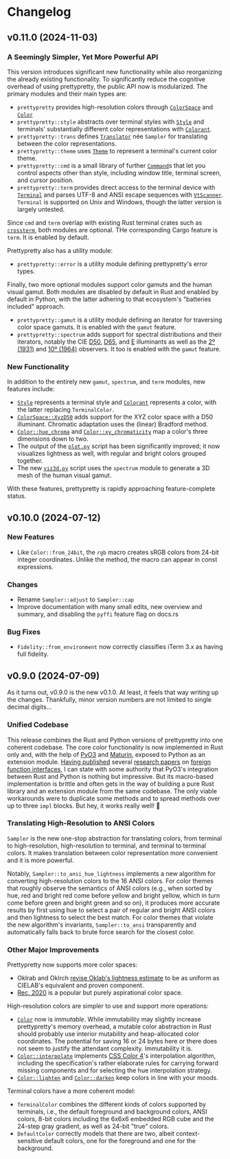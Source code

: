 # Changelog

## v0.11.0 (2024-11-03)

### A Seemingly Simpler, Yet More Powerful API

This version introduces significant new functionality while also reorganizing
the already existing functionality. To significantly reduce the cognitive
overhead of using prettypretty, the public API now is modularized. The primary
modules and their main types are:

  - `prettypretty` provides high-resolution colors through
    [`ColorSpace`](https://apparebit.github.io/prettypretty/prettypretty/enum.ColorSpace.html)
    and [`Color`](https://apparebit.github.io/prettypretty/prettypretty/struct.Color.html)
  - `prettypretty::style` abstracts over terminal styles with
    [`Style`](https://apparebit.github.io/prettypretty/prettypretty/style/struct.Style.html)
    and terminals' substantially different color representations with
    [`Colorant`](https://apparebit.github.io/prettypretty/prettypretty/style/enum.Colorant.html).
  - `prettypretty::trans` defines
    [`Translator`](https://apparebit.github.io/prettypretty/prettypretty/trans/struct.Translator.html)
    née `Sampler` for translating between the color representations.
  - `prettypretty::theme` uses
    [`Theme`](https://apparebit.github.io/prettypretty/prettypretty/theme/struct.Theme.html)
    to represent a terminal's current color theme.
  - `prettypretty::cmd` is a small library of further
    [`Command`](https://apparebit.github.io/prettypretty/prettypretty/cmd/trait.Command.html)s
    that let you control aspects other than style, including window title,
    terminal screen, and cursor position.
  - `prettypretty::term` provides direct access to the terminal device with
    [`Terminal`](https://apparebit.github.io/prettypretty/prettypretty/term/struct.Terminal.html)
    and parses UTF-8 and ANSI escape sequences with
    [`VtScanner`](https://apparebit.github.io/prettypretty/prettypretty/term/struct.VtScanner.html).
    `Terminal` is supported on Unix and Windows, though the latter version is
    largely untested.

Since `cmd` and `term` overlap with existing Rust terminal crates such as
[`crossterm`](https://github.com/crossterm-rs/crossterm), both modules are
optional. THe corresponding Cargo feature is `term`. It is enabled by default.

Prettypretty also has a utility module:

  - `prettypretty::error` is a utility module defining prettypretty's error
    types.

Finally, two more optional modules support color gamuts and the human visual
gamut. Both modules are disabled by default in Rust and enabled by default in
Python, with the latter adhering to that ecosystem's "batteries included"
approach.

  - `prettypretty::gamut` is a utility module defining an iterator for
    traversing color space gamuts. It is enabled with the `gamut` feature.
  - `prettypretty::spectrum` adds support for spectral distributions and their
    iterators, notably the CIE
    [D50](https://apparebit.github.io/prettypretty/prettypretty/spectrum/constant.CIE_ILLUMINANT_D50.html),
    [D65](https://apparebit.github.io/prettypretty/prettypretty/spectrum/constant.CIE_ILLUMINANT_D65.html),
    and
    [E](https://apparebit.github.io/prettypretty/prettypretty/spectrum/constant.CIE_ILLUMINANT_E.html)
    illuminants as well as the [2º
    (1931)](https://apparebit.github.io/prettypretty/prettypretty/spectrum/constant.CIE_OBSERVER_2DEG_1931.html)
    and [10º
    (1964)](https://apparebit.github.io/prettypretty/prettypretty/spectrum/constant.CIE_OBSERVER_10DEG_1964.html)
    observers. It too is enabled with the `gamut` feature.


### New Functionality

In addition to the entirely new `gamut`, `spectrum`, and `term` modules, new
features include:

  * [`Style`](https://apparebit.github.io/prettypretty/prettypretty/style/struct.Style.html)
    represents a terminal style and
    [`Colorant`](https://apparebit.github.io/prettypretty/prettypretty/style/enum.Colorant.html)
    represents a color, with the latter replacing `TerminalColor`.
  * [`ColorSpace::XyzD50`](https://apparebit.github.io/prettypretty/prettypretty/enum.ColorSpace.html#variant.XyzD50)
    adds support for the XYZ color space with a D50 illuminant. Chromatic
    adaptation uses the (linear) Bradford method.
  * [`Color::hue_chroma`](https://apparebit.github.io/prettypretty/prettypretty/struct.Color.html#method.hue_chroma)
    and
    [`Color::xy_chromaticity`](https://apparebit.github.io/prettypretty/prettypretty/struct.Color.html#method.xy_chromaticity)
    map a color's three dimensions down to two.
  * The output of the
    [`plot.py`](https://github.com/apparebit/prettypretty/blob/main/prettypretty/plot.py)
    script has been significantly improved; it now visualizes lightness as well,
    with regular and bright colors grouped together.
  * The new
    [`viz3d.py`](https://github.com/apparebit/prettypretty/blob/main/prettypretty/viz3d.py)
    script uses the `spectrum` module to generate a 3D mesh of the human visual
    gamut.

With these features, prettypretty is rapidly approaching feature-complete
status.


## v0.10.0 (2024-07-12)

### New Features

  * Like `Color::from_24bit`, the `rgb` macro creates sRGB colors from 24-bit
    integer coordinates. Unlike the method, the macro can appear in const
    expressions.


### Changes

  * Rename `Sampler::adjust` to `Sampler::cap`
  * Improve documentation with many small edits, new overview and summary,
    and disabling the `pyffi` feature flag on docs.rs


### Bug Fixes

  * `Fidelity::from_environment` now correctly classifies iTerm 3.x as having
    full fidelity.


## v0.9.0 (2024-07-09)

As it turns out, v0.9.0 is the new v0.1.0. At least, it feels that way writing
up the changes. Thankfully, minor version numbers are not limited to single
decimal digits…

### Unified Codebase

This release combines the Rust and Python versions of prettypretty into one
coherent codebase. The core color functionality is now implemented in Rust only
and, with the help of [PyO3](https://pyo3.rs/v0.22.0/) and
[Maturin](https://www.maturin.rs), exposed to Python as an extension module.
[Having published](https://dl.acm.org/doi/10.1145/1297027.1297030) several
[research papers](https://dl.acm.org/doi/10.1145/1640089.1640105) on [foreign
function interfaces](https://dl.acm.org/doi/10.1145/1806596.1806601), I can
state with some authority that PyO3's integration between Rust and Python is
nothing but impressive. But its macro-based implementation is brittle and often
gets in the way of building a pure Rust library and an extension module from the
same codebase. The only viable workarounds were to duplicate some methods and to
spread methods over up to three `impl` blocks. But hey, it works really well! 🎉

### Translating High-Resolution to ANSI Colors

`Sampler` is the new one-stop abstraction for translating colors, from terminal
to high-resolution, high-resolution to terminal, and terminal to terminal
colors. It makes translation between color representation more convenient and it
is more powerful.

Notably, `Sampler::to_ansi_hue_lightness` implements a new algorithm for
converting high-resolution colors to the 16 ANSI colors. For color themes that
roughly observe the semantics of ANSI colors (e.g., when sorted by hue, red and
bright red come before yellow and bright yellow, which in turn come before green
and bright green and so on), it produces more accurate results by first using
hue to select a pair of regular and bright ANSI colors and then lightness to
select the best match. For color themes that violate the new algorithm's
invariants, `Sampler::to_ansi` transparently and automatically falls back to
brute force search for the closest color.

### Other Major Improvements

Prettypretty now supports more color spaces:

  - Oklrab and Oklrch [revise Oklab's lightness
    estimate](https://bottosson.github.io/posts/colorpicker/#intermission---a-new-lightness-estimate-for-oklab)
    to be as uniform as CIELAB's equivalent and proven component.
  - [Rec. 2020](https://en.wikipedia.org/wiki/Rec._2020) is a popular but purely
    aspirational color space.

High-resolution colors are simpler to use and support more operations:

  - [`Color`](https://apparebit.github.io/prettypretty/prettypretty/struct.Color.html)
    now is *immutable*. While immutability may slightly increase prettypretty's
    memory overhead, a mutable color abstraction in Rust should probably use
    interior mutability and heap-allocated color coordinates. The potential for
    saving 16 or 24 bytes here or there does not seem to justify the attendant
    complexity. Immutability it is.
  - [`Color::interpolate`](https://apparebit.github.io/prettypretty/prettypretty/struct.Color.html#method.interpolate)
    implements [CSS Color 4](https://www.w3.org/TR/css-color-4/#interpolation)'s
    interpolation algorithm, including the specification's rather elaborate
    rules for carrying forward missing components and for selecting the hue
    interpolation strategy.
  - [`Color::lighten`](https://apparebit.github.io/prettypretty/prettypretty/struct.Color.html#method.lighten)
    and
    [`Color::darken`](https://apparebit.github.io/prettypretty/prettypretty/struct.Color.html#method.darken)
    keep colors in line with your moods.

Terminal colors have a more coherent model:

  - `TerminalColor` combines the different kinds of colors supported by
    terminals, i.e., the default foreground and background colors, ANSI colors,
    8-bit colors including the 6x6x6 embedded RGB cube and the 24-step gray
    gradient, as well as 24-bit "true" colors.
  - `DefaultColor` correctly models that there are two, albeit context-sensitive
    default colors, one for the foreground and one for the background.


